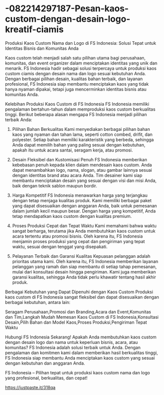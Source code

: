 # -082214297187-Pesan-kaos-custom-dengan-desain-logo-kreatif-ciamis
Produksi Kaos Custom Nama dan Logo di FS Indonesia: Solusi Tepat untuk Identitas Bisnis dan Komunitas Anda

Kaos custom telah menjadi salah satu pilihan utama bagi perusahaan, komunitas, dan event organizer dalam menciptakan identitas yang unik dan menarik. FS Indonesia hadir sebagai solusi terpercaya untuk produksi kaos custom ciamis dengan desain nama dan logo sesuai kebutuhan Anda. Dengan berbagai pilihan desain, kualitas bahan terbaik, dan layanan profesional, FS Indonesia siap membantu menciptakan kaos yang tidak hanya nyaman dipakai, tetapi juga mencerminkan identitas bisnis atau komunitas Anda.

Kelebihan Produksi Kaos Custom di FS Indonesia
FS Indonesia memiliki pengalaman bertahun-tahun dalam memproduksi kaos custom berkualitas tinggi. Berikut beberapa alasan mengapa FS Indonesia menjadi pilihan terbaik Anda:

1. Pilihan Bahan Berkualitas
Kami menyediakan berbagai pilihan bahan kaos yang nyaman dan tahan lama, seperti cotton combed, drifit, dan polyester. Setiap bahan memiliki karakteristik yang berbeda, sehingga Anda dapat memilih bahan yang paling sesuai dengan kebutuhan, apakah itu untuk acara santai, seragam kerja, atau promosi.

2. Desain Fleksibel dan Kustomisasi Penuh
FS Indonesia memberikan kebebasan penuh kepada klien dalam mendesain kaos custom. Anda dapat menambahkan logo, nama, slogan, atau gambar lainnya sesuai dengan identitas brand atau acara Anda. Tim desainer kami siap membantu menciptakan desain yang sesuai dengan visi dan misi Anda, baik dengan teknik sablon maupun bordir.

3. Harga Kompetitif
FS Indonesia menawarkan harga yang terjangkau dengan tetap menjaga kualitas produk. Kami memiliki berbagai paket yang dapat disesuaikan dengan anggaran Anda, baik untuk pemesanan dalam jumlah kecil maupun besar. Dengan harga yang kompetitif, Anda tetap mendapatkan kaos custom dengan kualitas premium.

4. Proses Produksi Cepat dan Tepat Waktu
Kami memahami bahwa waktu sangat berharga, terutama jika Anda membutuhkan kaos custom untuk acara tertentu atau promosi bisnis. Oleh karena itu, FS Indonesia menjamin proses produksi yang cepat dan pengiriman yang tepat waktu, sesuai dengan tenggat yang disepakati.

5. Pelayanan Terbaik dan Garansi Kualitas
Kepuasan pelanggan adalah prioritas utama kami. Oleh karena itu, FS Indonesia memberikan layanan pelanggan yang ramah dan siap membantu di setiap tahap pemesanan, mulai dari konsultasi desain hingga pengiriman. Kami juga memberikan garansi kualitas, sehingga Anda tidak perlu khawatir tentang hasil akhir produk.

Berbagai Kebutuhan yang Dapat Dipenuhi dengan Kaos Custom
Produksi kaos custom di FS Indonesia sangat fleksibel dan dapat disesuaikan dengan berbagai kebutuhan, antara lain:

Seragam Perusahaan,Promosi dan Branding,Acara dan Event,Komunitas dan Tim,Langkah Mudah Memesan Kaos Custom di FS Indonesia,Konsultasi Desain,Pilih Bahan dan Model Kaos,Proses Produksi,Pengiriman Tepat Waktu

Hubungi FS Indonesia Sekarang!
Apakah Anda membutuhkan kaos custom dengan desain logo dan nama untuk keperluan bisnis, acara, atau komunitas? FS Indonesia adalah solusi terbaik untuk Anda. Dengan pengalaman dan komitmen kami dalam memberikan hasil berkualitas tinggi, FS Indonesia siap membantu Anda menciptakan kaos custom yang sesuai dengan kebutuhan dan anggaran Anda.

FS Indonesia – Pilihan tepat untuk produksi kaos custom nama dan logo yang profesional, berkualitas, dan cepat!

https://justpaste.it/318qa

